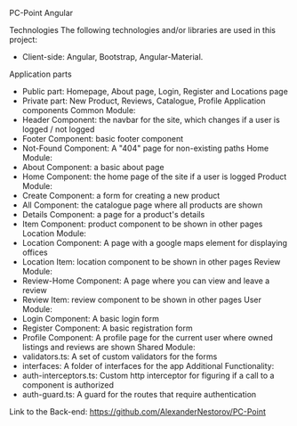 PC-Point Angular

Technologies
The following technologies and/or libraries are used in this project:

- Client-side: Angular, Bootstrap, Angular-Material.

Application parts
- Public part: Homepage, About page, Login, Register and Locations page
- Private part: New Product, Reviews, Catalogue, Profile
Application components
Common Module:
- Header Component: the navbar for the site, which changes if a user is logged / not logged
- Footer Component: basic footer component
- Not-Found Component: A "404" page for non-existing paths
Home Module:
- About Component: a basic about page
- Home Component: the home page of the site if a user is logged
Product Module:
- Create Component: a form for creating a new product
- All Component: the catalogue page where all products are shown
- Details Component: a page for a product's details
- Item Component: product component to be shown in other pages
Location Module:
- Location Component: A page with a google maps element for displaying offices
- Location Item: location component to be shown in other pages
Review Module:
- Review-Home Component: A page where you can view and leave a review
- Review Item: review component to be shown in other pages
User Module:
- Login Component: A basic login form
- Register Component: A basic registration form
- Profile Component: A profile page for the current user where owned listings and reviews are shown
Shared Module:
- validators.ts: A set of custom validators for the forms
- interfaces: A folder of interfaces for the app
Additional Functionality:
- auth-interceptors.ts: Custom http interceptor for figuring if a call to a component is authorized
- auth-guard.ts: A guard for the routes that require authentication

Link to the Back-end: https://github.com/AlexanderNestorov/PC-Point
